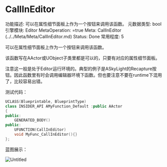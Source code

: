 # CallInEditor

功能描述: 可以在属性细节面板上作为一个按钮来调用该函数。
元数据类型: bool
引擎模块: Editor
MetaOperation: =true
Meta: CallInEditor (../../Meta/Meta/CallInEditor.md)
Status: Done
常用程度: 5

可以在属性细节面板上作为一个按钮来调用该函数。

该函数写在AActor或UObject子类里都是可以的，只要有对应的属性细节面板。

注意这一般是处于Editor运行环境的。典型的例子是ASkyLight的Recapture按钮。因此函数里有时会调用编辑器环境下函数。但也要注意不要在runtime下混用了，比较容易出错。

测试代码：

```cpp
UCLASS(Blueprintable, BlueprintType)
class INSIDER_API AMyFunction_Default :public AActor
{
public:
	GENERATED_BODY()
public:
	UFUNCTION(CallInEditor)
	void MyFunc_CallInEditor(){}
};
```

蓝图展示：

![Untitled](CallInEditor/Untitled.png)